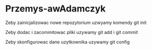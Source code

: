 # Przemys-awAdamczyk
Zeby zainicjalizowac nowe repozytorium uzwyamy komendy git init

Zeby dodac i zacommitowac pliki uzywamy git add i git commit

Zeby skonfigurowac dane uzytkownika uzywamy git config
